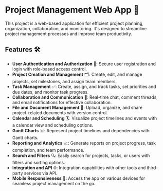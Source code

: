 # Project Management Web App 🚀

This project is a web-based application for efficient project planning, organization, collaboration, and monitoring. It's designed to streamline project management processes and improve team productivity.

## Features 🛠️

- **User Authentication and Authorization** 🔐: Secure user registration and login with role-based access control.
- **Project Creation and Management** 🗂️: Create, edit, and manage projects, set milestones, and assign team members.
- **Task Management** ✅: Create, assign, and track tasks, set priorities and due dates, and monitor task progress.
- **Collaboration and Communication** 💬: Real-time chat, comment threads, and email notifications for effective collaboration.
- **File and Document Management** 📂: Upload, organize, and share project-related documents with version control.
- **Calendar and Scheduling** 🗓️: Visualize project timelines and events with a calendar view and scheduling options.
- **Gantt Charts** 📊: Represent project timelines and dependencies with Gantt charts.
- **Reporting and Analytics** 📈: Generate reports on project progress, task completion, and team performance.
- **Search and Filters** 🔍: Easily search for projects, tasks, or users with filters and sorting options.
- **Integration and API** 🌐: Integration capabilities with other tools and third-party services via API.
- **Mobile Responsiveness** 📱: Access the app on various devices for seamless project management on the go.

